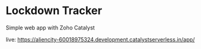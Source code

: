 # Lockdown Tracker

Simple web app with Zoho Catalyst

live: https://aliencity-60018975324.development.catalystserverless.in/app/
